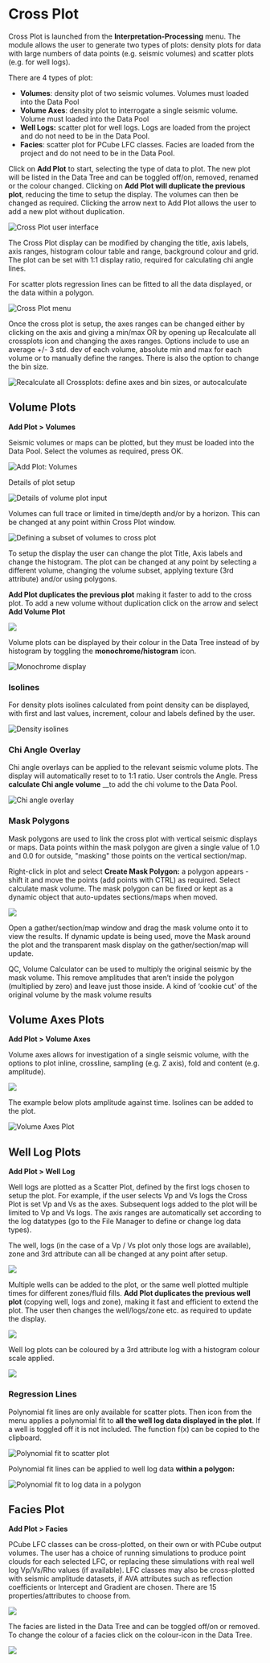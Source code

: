 # Cross Plot

Cross Plot is launched from the **Interpretation-Processing** menu. The module allows the user to generate two types of plots: density plots for data with large numbers of data points \(e.g. seismic volumes\) and scatter plots \(e.g. for well logs\).

There are 4 types of plot:

* **Volumes**: density plot of two seismic volumes. Volumes must loaded into the Data Pool
* **Volume Axes**: density plot to interrogate a single seismic volume. Volume must loaded into the Data Pool
* **Well Logs:** scatter plot for well logs. Logs are loaded from the project and do not need to be in the Data Pool.
* **Facies**: scatter plot for PCube LFC classes. Facies are loaded from the project and do not need to be in the Data Pool.

Click on **Add Plot** to start, selecting the type of data to plot. The new plot will be listed in the Data Tree and can be toggled off/on, removed, renamed or the colour changed. Clicking on **Add Plot will duplicate the previous plot**, reducing the time to setup the display. The volumes can then be changed as required. Clicking the arrow next to Add Plot allows the user to add a new plot without duplication.

![Cross Plot user interface](../../.gitbook/assets/xp_start.png)

The Cross Plot display can be modified by changing the title, axis labels, axis ranges, histogram colour table and range, background colour and grid. The plot can be set with 1:1 display ratio, required for calculating chi angle lines. 

For scatter plots regression lines can be fitted to all the data displayed, or the data within a polygon.

![Cross Plot menu](../../.gitbook/assets/xp_menu.png)

Once the cross plot is setup, the axes ranges can be changed either by clicking on the axis and giving a min/max OR by opening up Recalculate all crossplots icon and changing the axes ranges. Options include to use an average +/- 3 std. dev of each volume, absolute min and max for each volume or to manually define the ranges. There is also the option to change the bin size.

![Recalculate all Crossplots: define axes and bin sizes, or autocalculate](../../.gitbook/assets/xp_autocalc.png)

## Volume Plots

**Add Plot &gt; Volumes**

Seismic volumes or maps can be plotted, but they must be loaded into the Data Pool. Select the volumes as required, press OK. 

![Add Plot: Volumes](../../.gitbook/assets/xp_vol.png)

Details of plot setup

![Details of volume plot input](../../.gitbook/assets/xp_04.png)

Volumes can full trace or limited in time/depth and/or by a horizon. This can be changed at any point within Cross Plot window.

![Defining a subset of volumes to cross plot](../../.gitbook/assets/xp_03.png)

To setup the display the user can change the plot Title, Axis labels and change the histogram. The plot can be changed at any point by selecting a different volume, changing the volume subset, applying texture \(3rd attribute\) and/or using polygons. 

**Add Plot duplicates the previous plot** making it faster to add to the cross plot. To add a new volume without duplication click on the arrow and select **Add Volume Plot**

![](../../.gitbook/assets/xp_05.png)

Volume plots can be displayed by their colour in the Data Tree instead of by histogram by toggling the **monochrome/histogram** icon.

![Monochrome display](../../.gitbook/assets/xp_06.png)

### Isolines

For density plots isolines  calculated from point density can be displayed, with first and last values, increment, colour and labels defined by the user.

![Density isolines](../../.gitbook/assets/xp_10_isp.png)

### Chi Angle Overlay

Chi angle overlays can be applied to the relevant seismic volume plots. The display will automatically reset to to 1:1 ratio. User controls the Angle. Press **calculate Chi angle volume** __to add the chi volume to the Data Pool.

![Chi angle overlay](../../.gitbook/assets/xp_chi.png)

### Mask Polygons

Mask polygons are used to link the cross plot with vertical seismic displays or maps. Data points within the mask polygon are given a single value of 1.0  and 0.0 for outside, "masking" those points on the vertical section/map. 

Right-click in plot and select **Create Mask Polygon:** a polygon appears - shift it and move the points \(add points with CTRL\) as required. Select calculate mask volume. The mask polygon can be fixed or kept as a dynamic object that auto-updates sections/maps when moved. 

![](../../.gitbook/assets/xp_mask.png)

Open a gather/section/map window and drag the mask volume onto it to view the results. If dynamic update is being used, move the Mask around the plot and the transparent mask display on the gather/section/map will update.

QC, Volume Calculator can be used to multiply the original seismic by the mask volume. This remove amplitudes that aren’t inside the polygon \(multiplied by zero\) and leave just those inside. A kind of ‘cookie cut’ of the original volume by the mask volume results

## Volume Axes Plots

**Add Plot &gt; Volume Axes** 

Volume axes allows for investigation of a single seismic volume, with the options to plot inline, crossline, sampling \(e.g. Z axis\), fold and content \(e.g. amplitude\).

![](../../.gitbook/assets/xp_vol-axes.png)

The example below plots amplitude against time. Isolines can be added to the plot.

![Volume Axes Plot](../../.gitbook/assets/xp_vol-axes_2.png)

## Well Log Plots

**Add Plot &gt; Well Log**

Well logs are plotted as a Scatter Plot, defined by the first logs chosen to setup the plot. For example, if the user selects Vp and Vs logs the Cross Plot is set Vp and Vs as the axes. Subsequent logs added to the plot will be limited to Vp and Vs logs. The axis ranges are automatically set according to the log datatypes \(go to the File Manager to define or change log data types\).

The well, logs \(in the case of a Vp / Vs plot only those logs are available\), zone and 3rd attribute can all be changed at any point after setup. 

![](../../.gitbook/assets/xp_log.png)

Multiple wells can be added to the plot, or the same well plotted multiple times for different zones/fluid fills. **Add Plot duplicates the previous well plot** \(copying well, logs and zone\), making it fast and efficient to extend the plot. The user then changes the well/logs/zone etc. as required to update the display.

![](../../.gitbook/assets/xp_log_multi.png)

Well log plots can be coloured by a 3rd attribute log with a histogram colour scale applied. 

![](../../.gitbook/assets/xp_11.png)

### Regression Lines

Polynomial fit lines are only available for scatter plots. Then icon from the menu applies a polynomial fit to **all the well log data displayed in the plot**. If a well is toggled off it is not included. The function f\(x\) can be copied to the clipboard.

![Polynomial fit to scatter plot](../../.gitbook/assets/xp_12.png)

Polynomial fit lines can be applied to well log data **within a polygon:**

![Polynomial fit to log data in a polygon](../../.gitbook/assets/xp_13.png)

## Facies Plot

**Add Plot &gt; Facies**

PCube LFC classes can be cross-plotted, on their own or with PCube output volumes. The user has a choice of running simulations to produce point clouds for each selected LFC, or replacing these simulations with real well  log Vp/Vs/Rho values \(if available\). LFC classes may also be cross-plotted with seismic amplitude datasets, if AVA attributes such as reflection coefficients or Intercept and Gradient are chosen. There are 15 properties/attributes to choose from.

![](../../.gitbook/assets/xp_facies_setup.png)

The facies are listed in the Data Tree and can be toggled off/on or removed. To change the colour of a facies click on the colour-icon in the Data Tree.

![](../../.gitbook/assets/xp_facies.png)

